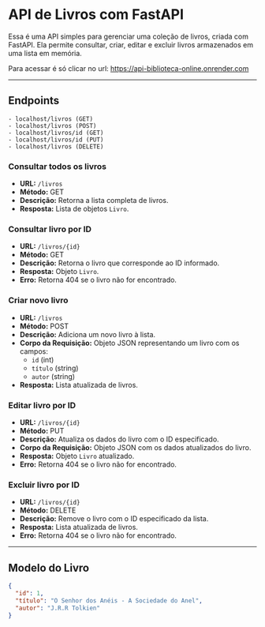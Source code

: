# API de Livros com FastAPI

Essa é uma API simples para gerenciar uma coleção de livros, criada com FastAPI. Ela permite consultar, criar, editar e excluir livros armazenados em uma lista em memória.

Para acessar é só clicar no url: https://api-biblioteca-online.onrender.com

---

## Endpoints

    - localhost/livros (GET)
    - localhost/livros (POST)
    - localhost/livros/id (GET)
    - localhost/livros/id (PUT)
    - localhost/livros (DELETE)


### Consultar todos os livros

- **URL:** `/livros`
- **Método:** GET
- **Descrição:** Retorna a lista completa de livros.
- **Resposta:** Lista de objetos `Livro`.

### Consultar livro por ID

- **URL:** `/livros/{id}`
- **Método:** GET
- **Descrição:** Retorna o livro que corresponde ao ID informado.
- **Resposta:** Objeto `Livro`.
- **Erro:** Retorna 404 se o livro não for encontrado.

### Criar novo livro

- **URL:** `/livros`
- **Método:** POST
- **Descrição:** Adiciona um novo livro à lista.
- **Corpo da Requisição:** Objeto JSON representando um livro com os campos:
  - `id` (int)
  - `título` (string)
  - `autor` (string)
- **Resposta:** Lista atualizada de livros.

### Editar livro por ID

- **URL:** `/livros/{id}`
- **Método:** PUT
- **Descrição:** Atualiza os dados do livro com o ID especificado.
- **Corpo da Requisição:** Objeto JSON com os dados atualizados do livro.
- **Resposta:** Objeto `Livro` atualizado.
- **Erro:** Retorna 404 se o livro não for encontrado.

### Excluir livro por ID

- **URL:** `/livros/{id}`
- **Método:** DELETE
- **Descrição:** Remove o livro com o ID especificado da lista.
- **Resposta:** Lista atualizada de livros.
- **Erro:** Retorna 404 se o livro não for encontrado.

---

## Modelo do Livro

```json
{
  "id": 1,
  "título": "O Senhor dos Anéis - A Sociedade do Anel",
  "autor": "J.R.R Tolkien"
}
